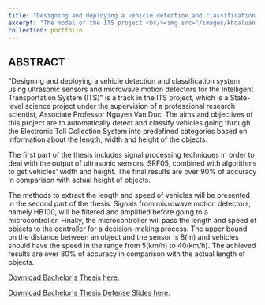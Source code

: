 ```yaml
---
title: "Designing and deploying a vehicle detection and classification system using ultrasonic sensors and microwave motion detectors for the Intelligent Transportation System"
excerpt: "The model of the ITS project <br/><img src='/images/khoaluan.png'>"
collection: portfolio
---
```


## ABSTRACT

"Designing and deploying a vehicle detection and classification system using ultrasonic sensors and microwave motion detectors for the Intelligent Transportation System (ITS)" is a track in the ITS project, which is a State-level science project under the supervision of a professional research scientist, Associate Professor Nguyen Van Duc. The aims and objectives of this project are to automatically detect and classify vehicles going through the Electronic Toll Collection System into predefined categories based on information about the length, width and height of the objects.

The first part of the thesis includes signal processing techniques in order to deal with the output of ultrasonic sensors, SRF05, combined with algorithms to get vehicles’ width and height. The final results are over 90% of accuracy in comparison with actual height of objects.

The methods to extract the length and speed of vehicles will be presented in the second part of the thesis. Signals from microwave motion detectors, namely HB100, will be filtered and amplified before going to a microcontroller. Finally, the microcontroller will pass the length and speed of objects to the controller for a decision-making process. The upper bound on the distance between an object and the sensor is 8(m) and vehicles should have the speed in the range from 5(km/h) to 40(km/h). The achieved results are over 80% of accuracy in comparison with the actual length of objects.

[Download Bachelor's Thesis here.](http://academicpages.github.io/files/khoaluan.pdf)

[Download Bachelor's Thesis Defense Slides here.](http://academicpages.github.io/files/example.pdf)